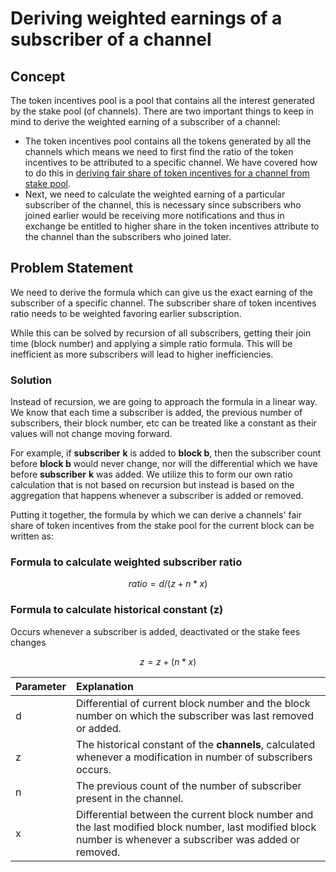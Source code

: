 # Deriving weighted earnings of a subscriber of a channel

## Concept

The token incentives pool is a pool that contains all the interest generated by the stake pool \(of channels\). There are two important things to keep in mind to derive the weighted earning of a subscriber of a channel:

* The token incentives pool contains all the tokens generated by all the channels which means we need to first find the ratio of the token incentives to be attributed to a specific channel. We have covered how to do this in [deriving fair share of token incentives for a channel from stake pool](../channels/deriving-fair-share-of-token-incentives-for-a-channel-from-stake-pool.md).
* Next, we need to calculate the weighted earning of a particular subscriber of the channel, this is necessary since subscribers who joined earlier would be receiving more notifications and thus in exchange be entitled to higher share in the token incentives attribute to the channel than the subscribers who joined later.

## Problem Statement

We need to derive the formula which can give us the exact earning of the subscriber of a specific channel. The subscriber share of token incentives ratio needs to be weighted favoring earlier subscription.

While this can be solved by recursion of all subscribers, getting their join time \(block number\) and applying a simple ratio formula. This will be inefficient as more subscribers will lead to higher inefficiencies.

### Solution

Instead of recursion, we are going to approach the formula in a linear way. We know that each time a subscriber is added, the previous number of subscribers, their block number, etc can be treated like a constant as their values will not change moving forward. 

For example, if **subscriber** **k** is added to **block b**, then the subscriber count before **block b** would never change, nor will the differential which we have before **subscriber** **k** was added. We utilize this to form our own ratio calculation that is not based on recursion but instead is based on the aggregation that happens whenever a subscriber is added or removed.

Putting it together, the formula by which we can derive a channels' fair share of token incentives from the stake pool for the current block can be written as:

### Formula to calculate weighted subscriber ratio

$$
ratio = d  / (z + n * x )
$$

### Formula to calculate historical constant \(z\) 

Occurs whenever a subscriber is added, deactivated or the stake fees changes

$$
z = z + (n * x )
$$

| Parameter | Explanation |
| :--- | :--- |
| d | Differential of current block number and the block number on which the subscriber was last removed or added. |
| z | The historical constant of the **channels**, calculated whenever a modification in number of subscribers occurs. |
| n | The previous count of the number of subscriber present in the channel. |
| x | Differential between the current block number and the last modified block number, last modified block number is whenever a  subscriber was added or removed. |

